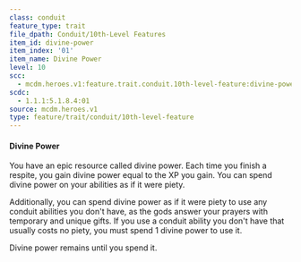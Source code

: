 ```yaml
---
class: conduit
feature_type: trait
file_dpath: Conduit/10th-Level Features
item_id: divine-power
item_index: '01'
item_name: Divine Power
level: 10
scc:
  - mcdm.heroes.v1:feature.trait.conduit.10th-level-feature:divine-power
scdc:
  - 1.1.1:5.1.8.4:01
source: mcdm.heroes.v1
type: feature/trait/conduit/10th-level-feature
---
```


#### Divine Power

You have an epic resource called divine power. Each time you finish a respite, you gain divine power equal to the XP you gain. You can spend divine power on your abilities as if it were piety.

Additionally, you can spend divine power as if it were piety to use any conduit abilities you don't have, as the gods answer your prayers with temporary and unique gifts. If you use a conduit ability you don't have that usually costs no piety, you must spend 1 divine power to use it.

Divine power remains until you spend it.
